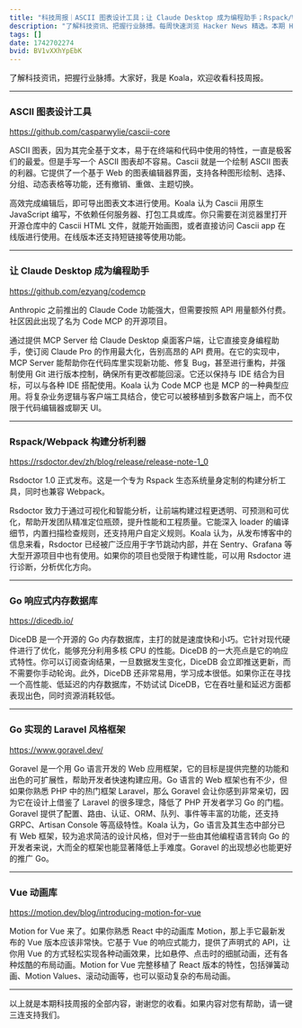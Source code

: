 ```yaml
---
title: "科技周报｜ASCII 图表设计工具；让 Claude Desktop 成为编程助手；Rspack/Webpack 构建分析利器"
description: "了解科技资讯、把握行业脉搏。每周快速浏览 Hacker News 精选。本期 Hacker Newsletter 地址：https://buttondown.com/hacker-newsletter/archive/hacker-newsletter-738/"
tags: []
date: 1742702274
bvid: BV1vXXhYpEbK
---
```

了解科技资讯，把握行业脉搏。大家好，我是 Koala，欢迎收看科技周报。

---

### ASCII 图表设计工具
https://github.com/casparwylie/cascii-core

ASCII 图表，因为其完全基于文本，易于在终端和代码中使用的特性，一直是极客们的最爱。但是手写一个 ASCII 图表却不容易。Cascii 就是一个绘制 ASCII 图表的利器。它提供了一个基于 Web 的图表编辑器界面，支持各种图形绘制、选择、分组、动态表格等功能，还有撤销、重做、主题切换。

高效完成编辑后，即可导出图表文本进行使用。Koala 认为 Cascii 用原生 JavaScript 编写，不依赖任何服务器、打包工具或库。你只需要在浏览器里打开开源仓库中的 Cascii HTML 文件，就能开始画图，或者直接访问 Cascii app 在线版进行使用。在线版本还支持短链接等使用功能。

---

### 让 Claude Desktop 成为编程助手
https://github.com/ezyang/codemcp

Anthropic 之前推出的 Claude Code 功能强大，但需要按照 API 用量额外付费。社区因此出现了名为 Code MCP 的开源项目。

通过提供 MCP Server 给 Claude Desktop 桌面客户端，让它直接变身编程助手，使订阅 Claude Pro 的作用最大化，告别高昂的 API 费用。在它的实现中，MCP Server 能帮助你在代码库里实现新功能、修复 Bug，甚至进行重构，并强制使用 Git 进行版本控制，确保所有更改都能回滚。它还以保持与 IDE 结合为目标，可以与各种 IDE 搭配使用。Koala 认为 Code MCP 也是 MCP 的一种典型应用。将复杂业务逻辑与客户端工具结合，使它可以被移植到多数客户端上，而不仅限于代码编辑器或聊天 UI。

---

### Rspack/Webpack 构建分析利器
https://rsdoctor.dev/zh/blog/release/release-note-1_0

Rsdoctor 1.0 正式发布。这是一个专为 Rspack 生态系统量身定制的构建分析工具，同时也兼容 Webpack。

Rsdoctor 致力于通过可视化和智能分析，让前端构建过程更透明、可预测和可优化，帮助开发团队精准定位瓶颈，提升性能和工程质量。它能深入 loader 的编译细节，内置扫描检查规则，还支持用户自定义规则。Koala 认为，从发布博客中的信息来看，Rsdoctor 已经被广泛应用于字节跳动内部，并在 Sentry、Grafana 等大型开源项目中也有使用。如果你的项目也受限于构建性能，可以用 Rsdoctor 进行诊断，分析优化方向。

---

### Go 响应式内存数据库
https://dicedb.io/

DiceDB 是一个开源的 Go 内存数据库，主打的就是速度快和小巧。它针对现代硬件进行了优化，能够充分利用多核 CPU 的性能。DiceDB 的一大亮点是它的响应式特性。你可以订阅查询结果，一旦数据发生变化，DiceDB 会立即推送更新，而不需要你手动轮询。此外，DiceDB 还非常易用，学习成本很低。如果你正在寻找一个高性能、低延迟的内存数据库，不妨试试 DiceDB，它在吞吐量和延迟方面都表现出色，同时资源消耗较低。

---

### Go 实现的 Laravel 风格框架
https://www.goravel.dev/

Goravel 是一个用 Go 语言开发的 Web 应用框架，它的目标是提供完整的功能和出色的可扩展性，帮助开发者快速构建应用。Go 语言的 Web 框架也有不少，但如果你熟悉 PHP 中的热门框架 Laravel，那么 Goravel 会让你感到非常亲切，因为它在设计上借鉴了 Laravel 的很多理念，降低了 PHP 开发者学习 Go 的门槛。Goravel 提供了配置、路由、认证、ORM、队列、事件等丰富的功能，还支持 GRPC、Artisan Console 等高级特性。Koala 认为，Go 语言及其生态中部分已有 Web 框架，较为追求简洁的设计风格，但对于一些由其他编程语言转向 Go 的开发者来说，大而全的框架也能显著降低上手难度。Goravel 的出现想必也能更好的推广 Go。

---

### Vue 动画库
https://motion.dev/blog/introducing-motion-for-vue

Motion for Vue 来了。如果你熟悉 React 中的动画库 Motion，那上手它最新发布的 Vue 版本应该非常快。它基于 Vue 的响应式能力，提供了声明式的 API，让你用 Vue 的方式轻松实现各种动画效果，比如悬停、点击时的细腻动画，还有各种炫酷的布局动画。Motion for Vue 完整移植了 React 版本的特性，包括弹簧动画、Motion Values、滚动动画等，也可以驱动复杂的布局动画。

---

以上就是本期科技周报的全部内容，谢谢您的收看。如果内容对您有帮助，请一键三连支持我们。

